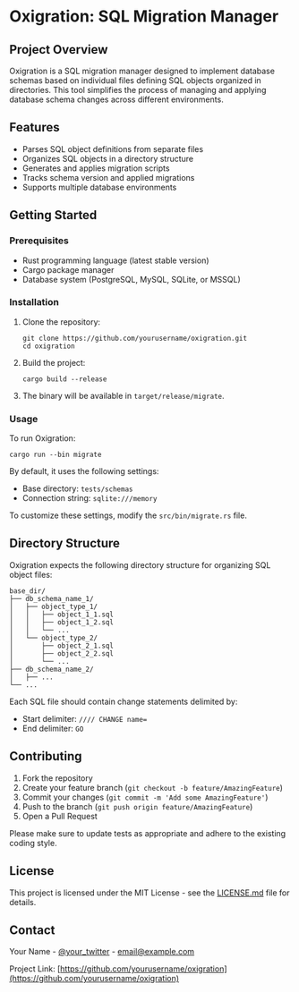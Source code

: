 # Oxigration: SQL Migration Manager

## Project Overview

Oxigration is a SQL migration manager designed to implement database schemas based on individual files defining SQL objects organized in directories. This tool simplifies the process of managing and applying database schema changes across different environments.

## Features

- Parses SQL object definitions from separate files
- Organizes SQL objects in a directory structure
- Generates and applies migration scripts
- Tracks schema version and applied migrations
- Supports multiple database environments

## Getting Started

### Prerequisites

- Rust programming language (latest stable version)
- Cargo package manager
- Database system (PostgreSQL, MySQL, SQLite, or MSSQL)

### Installation

1. Clone the repository:
   ```
   git clone https://github.com/yourusername/oxigration.git
   cd oxigration
   ```

2. Build the project:
   ```
   cargo build --release
   ```

3. The binary will be available in `target/release/migrate`.

### Usage

To run Oxigration:

```
cargo run --bin migrate
```

By default, it uses the following settings:
- Base directory: `tests/schemas`
- Connection string: `sqlite:///memory`

To customize these settings, modify the `src/bin/migrate.rs` file.

## Directory Structure

Oxigration expects the following directory structure for organizing SQL object files:

```
base_dir/
├── db_schema_name_1/
│   ├── object_type_1/
│   │   ├── object_1_1.sql
│   │   ├── object_1_2.sql
│   │   └── ...
│   └── object_type_2/
│       ├── object_2_1.sql
│       ├── object_2_2.sql
│       └── ...
├── db_schema_name_2/
│   ├── ...
└── ...
```

Each SQL file should contain change statements delimited by:
- Start delimiter: `//// CHANGE name=`
- End delimiter: `GO`

## Contributing

1. Fork the repository
2. Create your feature branch (`git checkout -b feature/AmazingFeature`)
3. Commit your changes (`git commit -m 'Add some AmazingFeature'`)
4. Push to the branch (`git push origin feature/AmazingFeature`)
5. Open a Pull Request

Please make sure to update tests as appropriate and adhere to the existing coding style.

## License

This project is licensed under the MIT License - see the [LICENSE.md](LICENSE.md) file for details.

## Contact

Your Name - [@your_twitter](https://twitter.com/your_twitter) - email@example.com

Project Link: [https://github.com/yourusername/oxigration](https://github.com/yourusername/oxigration)
